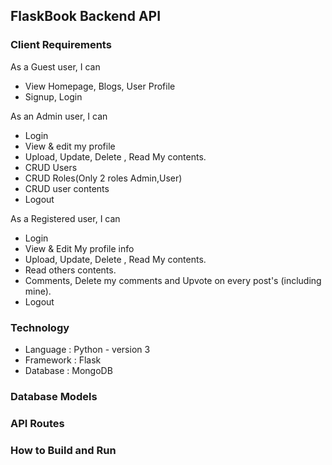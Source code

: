 ## FlaskBook Backend API

### Client Requirements
As a Guest user, I can
* View Homepage, Blogs, User Profile
* Signup, Login

As an Admin user, I can
* Login
* View & edit my profile
* Upload, Update, Delete , Read My contents.
* CRUD Users
* CRUD Roles(Only 2 roles Admin,User)
* CRUD user contents
* Logout

As a Registered user, I can
* Login
* View & Edit My profile info
* Upload, Update, Delete , Read My contents.
* Read others contents.
* Comments, Delete my comments and Upvote on every post's (including mine).
* Logout

### Technology
* Language : Python - version 3
* Framework : Flask
* Database : MongoDB

### Database Models

### API Routes

### How to Build and Run